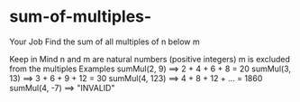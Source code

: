 # sum-of-multiples-
Your Job
Find the sum of all multiples of n below m

Keep in Mind
n and m are natural numbers (positive integers)
m is excluded from the multiples
Examples
sumMul(2, 9)   ==> 2 + 4 + 6 + 8 = 20
sumMul(3, 13)  ==> 3 + 6 + 9 + 12 = 30
sumMul(4, 123) ==> 4 + 8 + 12 + ... = 1860
sumMul(4, -7)  ==> "INVALID"